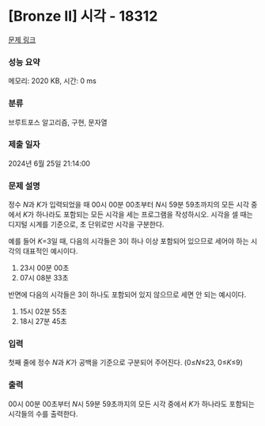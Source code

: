 # [Bronze II] 시각 - 18312 

[문제 링크](https://www.acmicpc.net/problem/18312) 

### 성능 요약

메모리: 2020 KB, 시간: 0 ms

### 분류

브루트포스 알고리즘, 구현, 문자열

### 제출 일자

2024년 6월 25일 21:14:00

### 문제 설명

<p>정수 <em>N</em>과 <em>K</em>가 입력되었을 때 00시 00분 00초부터 <em>N</em>시 59분 59초까지의 모든 시각 중에서 <em>K</em>가 하나라도 포함되는 모든 시각을 세는 프로그램을 작성하시오. 시각을 셀 때는 디지털 시계를 기준으로, 초 단위로만 시각을 구분한다.</p>

<p>예를 들어 <em>K</em>=3일 때, 다음의 시각들은 3이 하나 이상 포함되어 있으므로 세어야 하는 시각의 대표적인 예시이다.</p>

<ol>
	<li>23시 00분 00초</li>
	<li>07시 08분 33초</li>
</ol>

<p>반면에 다음의 시각들은 3이 하나도 포함되어 있지 않으므로 세면 안 되는 예시이다.</p>

<ol>
	<li>15시 02분 55초</li>
	<li>18시 27분 45초</li>
</ol>

### 입력 

 <p>첫째 줄에 정수 <em>N</em>과 <em>K</em>가 공백을 기준으로 구분되어 주어진다. (0≤<em>N</em>≤23, 0≤<em>K</em>≤9)</p>

### 출력 

 <p>00시 00분 00초부터 <em>N</em>시 59분 59초까지의 모든 시각 중에서 <em>K</em>가 하나라도 포함되는 시각들의 수를 출력한다.</p>

